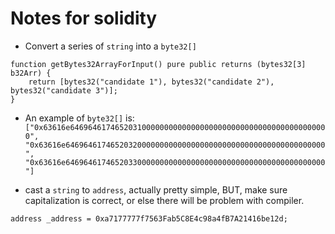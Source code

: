 # Notes for solidity
* Convert a series of `string` into a `byte32[]`
```
function getBytes32ArrayForInput() pure public returns (bytes32[3] b32Arr) {
    return [bytes32("candidate 1"), bytes32("candidate 2"), bytes32("candidate 3")];
}
```
* An example of `byte32[]` is: `["0x63616e6469646174652031000000000000000000000000000000000000000000", "0x63616e6469646174652032000000000000000000000000000000000000000000", "0x63616e6469646174652033000000000000000000000000000000000000000000"]`

* cast a `string` to `address`, actually pretty simple, BUT, make sure capitalization is correct, or else there will be problem with compiler.
```
address _address = 0xa7177777f7563Fab5C8E4c98a4fB7A21416be12d;
```
